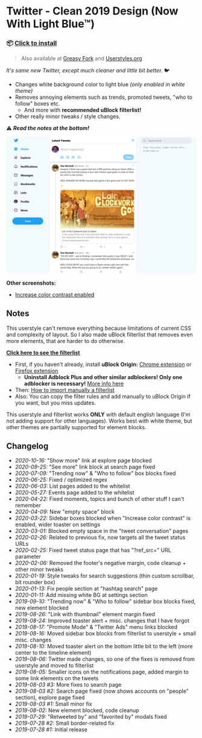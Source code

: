 # Twitter - Clean 2019 Design (Now With Light Blue™)

### 📦 [Click to install](https://github.com/krisu5/userstyles/raw/master/Twitter%20-%20Clean%202019%20Design%20(Now%20With%20Light%20Blue)/twitter_2019_clean_design_now_with_light_blue.user.css)

> Also available at [Greasy Fork](https://greasyfork.org/en/scripts/394318-twitter-clean-2019-design-now-with-light-blue) and [Userstyles.org](https://userstyles.org/styles/173920/twitter-clean-2019-design-now-with-light-blue)

*It's same new Twitter, except much cleaner and little bit better.* 🐦

- Changes white background color to light blue *(only enabled in white theme)*
- Removes annoying elements such as trends, promoted tweets, "who to follow" boxes etc.
  - And more with **recommended uBlock filterlist!**
- Other really minor tweaks / style changes.

⚠ ***Read the notes at the bottom!***

![Userstyle screenshot](screenshots/1_screenshot.jpg)

**Other screenshots:**
- [Increase color contrast enabled](screenshots/2_increase_color_contrast_enabled.jpg)

## Notes

This userstyle can't remove everything because limitations of current CSS and complexity of layout.
So I also made uBlock filterlist that removes even more elements, that are harder to do otherwise.

**[Click here to see the filterlist](https://raw.githubusercontent.com/krisu5/userstyles/master/Twitter%20-%20Clean%202019%20Design%20(Now%20With%20Light%20Blue)/filterlist.txt)**

- First, if you haven't already, install **uBlock Origin:** [Chrome extension](https://chrome.google.com/webstore/detail/ublock-origin/cjpalhdlnbpafiamejdnhcphjbkeiagm) or [Firefox extension](https://addons.mozilla.org/en-US/firefox/addon/ublock-origin/)
  - **Uninstall Adblock Plus and other similar adblockers! Only one adblocker is necessary!** [More info here](https://twitter.com/gorhill/status/1195016403486683136)
- Then: [How to import manually a filterlist](https://github.com/gorhill/uBlock/wiki/Filter-lists-from-around-the-web)
- Also: You can copy the filter rules and add manually to uBlock Origin if you want, but you miss updates.

This userstyle and filterlist works **ONLY** with default english language (I'm not adding support for other languages). Works best with white theme, but other themes are partially supported for element blocks.

## Changelog

- *2020-10-16:* "Show more" link at explore page blocked
- *2020-09-25:* "See more" link block at search page fixed
- *2020-07-09:* "Trending now" & "Who to follow" box blocks fixed
- *2020-06-25:* Fixed / optimized regex
- *2020-06-03:* List pages added to the whitelist
- *2020-05-27:* Events page added to the whitelist
- *2020-04-22:* Fixed moments, topics and bunch of other stuff I can't remember
- *2020-04-09:* New "empty space" block
- *2020-03-22:* Sidebar boxes blocked when "Increase color contrast" is enabled, wider toaster on settings
- *2020-03-01:* Blocked empty space in the "tweet conversation" pages
- *2020-02-26:* Related to previous fix, now targets all the tweet status URLs
- *2020-02-25:* Fixed tweet status page that has "?ref_src=" URL parameter
- *2020-02-06:* Removed the footer's negative margin, code cleanup + other minor tweaks
- *2020-01-19:* Style tweaks for search suggestions (thin custom scrollbar, bit rounder box)
- *2020-01-13:* Fix people section at "hashtag search" page
- *2020-01-11:* Add missing white BG at settings section
- *2019-09-10:* "Trending now" & "Who to follow" sidebar box blocks fixed, new element blocked
- *2019-08-26:* "Link with thumbnail" element margin fixed
- *2019-08-24:* Improved toaster alert + misc. changes that I have forgot
- *2019-08-17:* "Promote Mode" & "Twitter Ads" menu links blocked
- *2019-08-16:* Moved sidebar box blocks from filterlist to userstyle + small misc. changes
- *2019-08-10:* Moved toaster alert on the bottom little bit to the left (more center to the timeline element)
- *2019-08-06:* Twitter made changes, so one of the fixes is removed from userstyle and moved to filterlist
- *2019-08-05:* Smaller icons on the notifications page, added margin to some link elements on the tweets
- *2019-08-03 #3:* More fixes to search page
- *2019-08-03 #2:* Search page fixed (now shows accounts on "people" section), explore page fixed
- *2019-08-03 #1:* Small minor fix
- *2019-08-02:* New element blocked, code cleanup
- *2019-07-29:* "Retweeted by" and "favorited by" modals fixed
- *2019-07-28 #2:* Small border-related fix
- *2019-07-28 #1:* Initial release